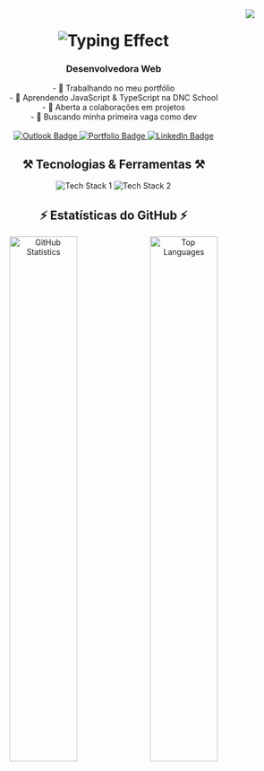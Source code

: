 <img align="right" src="https://api.visitorbadge.io/api/visitors?path=https://github.com/biancasnogueira&label=Visitantes&countColor=%23521797" />

<h1 align="center">
    <img src="https://readme-typing-svg.demolab.com/?font=Righteous&size=30&center=true&vCenter=true&width=450&height=50&duration=4000&color=521797&lines=Ol%C3%A1!+%F0%9F%91%8B;Eu+sou+a+Bianca+Nogueira!" alt="Typing Effect" />
</h1>

<h3 align="center">Desenvolvedora Web</h3>

<div align="center">
  - 🔭 Trabalhando no meu portfólio<br>
  - 🌱 Aprendendo JavaScript & TypeScript na DNC School<br>
  - 👯 Aberta a colaborações em projetos<br>
  - 🤔 Buscando minha primeira vaga como dev<br><br>
</div>

<div align="center"> 
  <a href="mailto:nogbianca@outlook.com" target="_blank" rel="noopener noreferrer">
    <img src="https://img.shields.io/badge/Outlook-0078D4?style=for-the-badge&logo=microsoft-outlook&logoColor=white" alt="Outlook Badge" />
  </a>
  <a href="https://biancanogueira.com" target="_blank" rel="noopener noreferrer">
    <img src="https://img.shields.io/badge/Portf%C3%B3lio-FF5722?style=for-the-badge&logo=todoist&logoColor=white" alt="Portfolio Badge" />
  </a>
  <a href="https://www.linkedin.com/in/biancasilvanogueira/" target="_blank" rel="noopener noreferrer">
    <img src="https://img.shields.io/badge/LinkedIn-0077B5?style=for-the-badge&logo=linkedin&logoColor=white" alt="LinkedIn Badge" />
  </a>
</div>

<h2 align="center">⚒️ Tecnologias & Ferramentas ⚒️</h2>

<div align="center">
    <img src="https://skillicons.dev/icons?i=react,html,css,tailwind,vscode,github,figma,git" alt="Tech Stack 1" /> 
    <img src="https://skillicons.dev/icons?i=nodejs,javascript,typescript,mongodb,mysql" alt="Tech Stack 2" />
</div>

<h2 align="center">⚡ Estatísticas do GitHub ⚡</h2>

<div align="center">
  <img width="49%" src="https://github-readme-stats.vercel.app/api?username=biancasnogueira&count_private=true&show_icons=true&theme=react&rank_icon=github&border_radius=10" alt="GitHub Statistics" />
  <img width="49%" src="https://github-readme-stats.vercel.app/api/top-langs/?username=biancasnogueira&hide=HTML&langs_count=8&layout=compact&theme=react&border_radius=10&size_weight=0.5&count_weight=0.5&exclude_repo=github-readme-stats" alt="Top Languages" />
</div>
